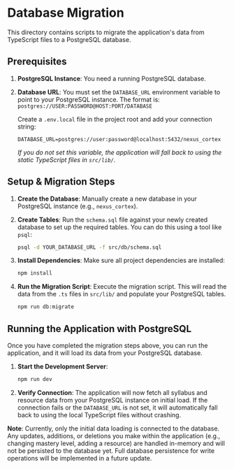 # Database Migration

This directory contains scripts to migrate the application's data from TypeScript files to a PostgreSQL database.

## Prerequisites

1.  **PostgreSQL Instance**: You need a running PostgreSQL database.
2.  **Database URL**: You must set the `DATABASE_URL` environment variable to point to your PostgreSQL instance. The format is: `postgres://USER:PASSWORD@HOST:PORT/DATABASE`

    Create a `.env.local` file in the project root and add your connection string:
    ```
    DATABASE_URL=postgres://user:password@localhost:5432/nexus_cortex
    ```
    *If you do not set this variable, the application will fall back to using the static TypeScript files in `src/lib/`.*

## Setup & Migration Steps

1.  **Create the Database**:
    Manually create a new database in your PostgreSQL instance (e.g., `nexus_cortex`).

2.  **Create Tables**:
    Run the `schema.sql` file against your newly created database to set up the required tables. You can do this using a tool like `psql`:
    ```bash
    psql -d YOUR_DATABASE_URL -f src/db/schema.sql
    ```

3.  **Install Dependencies**:
    Make sure all project dependencies are installed:
    ```bash
    npm install
    ```

4.  **Run the Migration Script**:
    Execute the migration script. This will read the data from the `.ts` files in `src/lib/` and populate your PostgreSQL tables.
    ```bash
    npm run db:migrate
    ```

## Running the Application with PostgreSQL

Once you have completed the migration steps above, you can run the application, and it will load its data from your PostgreSQL database.

1.  **Start the Development Server**:
    ```bash
    npm run dev
    ```

2.  **Verify Connection**:
    The application will now fetch all syllabus and resource data from your PostgreSQL instance on initial load. If the connection fails or the `DATABASE_URL` is not set, it will automatically fall back to using the local TypeScript files without crashing.

**Note**: Currently, only the initial data loading is connected to the database. Any updates, additions, or deletions you make within the application (e.g., changing mastery level, adding a resource) are handled in-memory and will not be persisted to the database yet. Full database persistence for write operations will be implemented in a future update.
